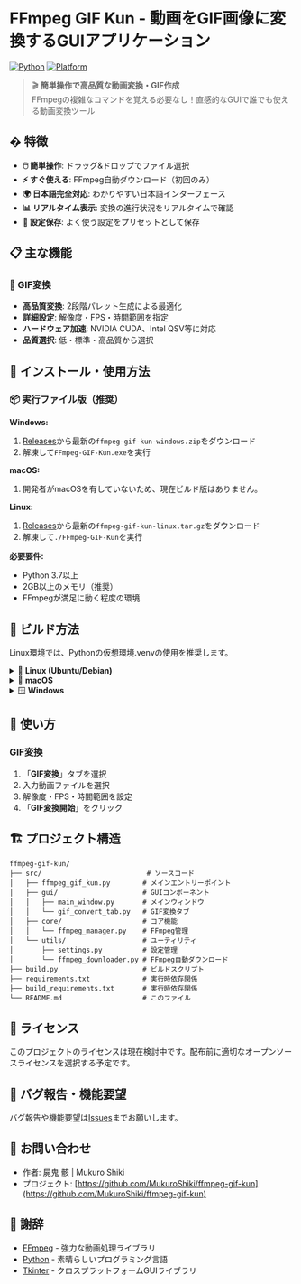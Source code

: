 # FFmpeg GIF Kun - 動画をGIF画像に変換するGUIアプリケーション

[![Python](https://img.shields.io/badge/Python-3.7%2B-blue.svg)](https://www.python.org/downloads/)
[![Platform](https://img.shields.io/badge/Platform-Windows%20%7C%20Linux-lightgrey.svg)](https://github.com/MukuroShiki/ffmpeg-gui-kun)

> 🎬 **簡単操作で高品質な動画変換・GIF作成**  
> FFmpegの複雑なコマンドを覚える必要なし！直感的なGUIで誰でも使える動画変換ツール

## � 特徴

- **🖱️ 簡単操作**: ドラッグ&ドロップでファイル選択
- **⚡ すぐ使える**: FFmpeg自動ダウンロード（初回のみ）
- **🌍 日本語完全対応**: わかりやすい日本語インターフェース
- **📊 リアルタイム表示**: 変換の進行状況をリアルタイムで確認
- **💾 設定保存**: よく使う設定をプリセットとして保存

## 📋 主な機能

### 🎨 GIF変換
- **高品質変換**: 2段階パレット生成による最適化
- **詳細設定**: 解像度・FPS・時間範囲を指定
- **ハードウェア加速**: NVIDIA CUDA、Intel QSV等に対応
- **品質選択**: 低・標準・高品質から選択

## 🚀 インストール・使用方法

### 📦 実行ファイル版（推奨）

**Windows:**
1. [Releases](https://github.com/MukuroShiki/ffmpeg-gui-kun/releases)から最新の`ffmpeg-gif-kun-windows.zip`をダウンロード
2. 解凍して`FFmpeg-GIF-Kun.exe`を実行

**macOS:**
1. 開発者がmacOSを有していないため、現在ビルド版はありません。

**Linux:**
1. [Releases](https://github.com/MukuroShiki/ffmpeg-gui-kun/releases)から最新の`ffmpeg-gif-kun-linux.tar.gz`をダウンロード
2. 解凍して`./FFmpeg-GIF-Kun`を実行

**必要要件:**
- Python 3.7以上
- 2GB以上のメモリ（推奨）
- FFmpegが満足に動く程度の環境

## 🔧 ビルド方法

Linux環境では、Pythonの仮想環境.venvの使用を推奨します。

<details>
<summary>🐧 <strong>Linux (Ubuntu/Debian)</strong></summary>

```bash
# システム依存関係
sudo apt update
sudo apt install -y python3 python3-pip python3-venv python3-tk
sudo apt install -y build-essential pkg-config libffi-dev

# ビルド
python3 -m venv venv
source venv/bin/activate
pip install -r requirements.txt
pip install -r build_requirements.txt
python build.py
```
</details>

<details>
<summary>🍎 <strong>macOS</strong></summary>

```bash
# Homebrewでの依存関係インストール
brew install python3 python-tk

# ビルド
python3 -m venv venv
source venv/bin/activate
pip install -r requirements.txt
pip install -r build_requirements.txt
python build.py
```
</details>

<details>
<summary>🪟 <strong>Windows</strong></summary>

```powershell
# 仮想環境作成
python -m venv venv
venv\Scripts\activate

# 依存関係インストール
pip install -r requirements.txt
pip install -r build_requirements.txt

# ビルド
python build.py
```
</details>

## 📖 使い方

### GIF変換
1. 「**GIF変換**」タブを選択
2. 入力動画ファイルを選択
3. 解像度・FPS・時間範囲を設定
4. 「**GIF変換開始**」をクリック

## 🏗️ プロジェクト構造

```
ffmpeg-gif-kun/
├── src/                          # ソースコード
│   ├── ffmpeg_gif_kun.py        # メインエントリーポイント
│   ├── gui/                     # GUIコンポーネント
│   │   ├── main_window.py       # メインウィンドウ
│   │   └── gif_convert_tab.py   # GIF変換タブ
│   ├── core/                    # コア機能
│   │   └── ffmpeg_manager.py    # FFmpeg管理
│   └── utils/                   # ユーティリティ
│       ├── settings.py          # 設定管理
│       └── ffmpeg_downloader.py # FFmpeg自動ダウンロード
├── build.py                     # ビルドスクリプト
├── requirements.txt             # 実行時依存関係
├── build_requirements.txt       # 実行時依存関係
└── README.md                    # このファイル
```

## 📝 ライセンス

このプロジェクトのライセンスは現在検討中です。配布前に適切なオープンソースライセンスを選択する予定です。

## 🐛 バグ報告・機能要望

バグ報告や機能要望は[Issues](https://github.com/MukuroShiki/ffmpeg-gif-kun/issues)までお願いします。

## 📧 お問い合わせ

- 作者: 屍鬼 骸 | Mukuro Shiki
- プロジェクト: [https://github.com/MukuroShiki/ffmpeg-gif-kun](https://github.com/MukuroShiki/ffmpeg-gif-kun)

## 🙏 謝辞

- [FFmpeg](https://ffmpeg.org/) - 強力な動画処理ライブラリ
- [Python](https://www.python.org/) - 素晴らしいプログラミング言語
- [Tkinter](https://docs.python.org/3/library/tkinter.html) - クロスプラットフォームGUIライブラリ
